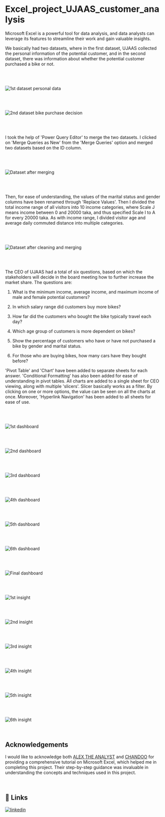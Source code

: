 # Excel_project_UJAAS_customer_analysis

Microsoft Excel is a powerful tool for data analysis, and data analysts can leverage its features to streamline their work and gain valuable insights.


We basically had two datasets, where in the first dataset, UJAAS collected the personal information of the potential customer, and in the second dataset, there was information about whether the potential customer purchased a bike or not.

<br/>

<br/>

![1st dataset personal data](https://github.com/dipu1591/Excel_project_UJAAS_customer_analysis/blob/main/Screenshots/1.PNG)

<br/>

<br/>

![2nd dataset bike purchase decision](https://github.com/dipu1591/Excel_project_UJAAS_customer_analysis/blob/main/Screenshots/2.PNG)

<br/>

<br/>

I took the help of 'Power Query Editor' to merge the two datasets. I clicked on 'Merge Queries as New' from the 'Merge Queries' option and merged two datasets based on the ID column.

<br/>

<br/>

![Dataset after merging](https://github.com/dipu1591/Excel_project_UJAAS_customer_analysis/blob/main/Screenshots/3.PNG)

<br/>

<br/>

Then, for ease of understanding, the values of the marital status and gender columns have been renamed through 'Replace Values'. Then I divided the total income range of all visitors into 10 income categories, where Scale J means income between 0 and 20000 taka, and thus specified Scale I to A for every 20000 taka. As with income range, I divided visitor age and average daily commuted distance into multiple categories.

<br/>

<br/>

![Dataset after cleaning and merging](https://github.com/dipu1591/Excel_project_UJAAS_customer_analysis/blob/main/Screenshots/4.PNG)

<br/>

<br/>

The CEO of UJAAS had a total of six questions, based on which the stakeholders will decide in the board meeting how to further increase the market share. The questions are:

1) What is the minimum income, average income, and maximum income of male and female potential customers?

2) In which salary range did customers buy more bikes?

3) How far did the customers who bought the bike typically travel each day?

4) Which age group of customers is more dependent on bikes?

5) Show the percentage of customers who have or have not purchased a bike by gender and marital status.

6) For those who are buying bikes, how many cars have they bought before?



'Pivot Table' and 'Chart' have been added to separate sheets for each answer. 'Conditional Formatting' has also been added for ease of understanding in pivot tables. All charts are added to a single sheet for CEO viewing, along with multiple 'slicers'. Slicer basically works as a filter. By clicking on one or more options, the value can be seen on all the charts at once. Moreover, 'Hyperlink Navigation' has been added to all sheets for ease of use.


<br/>

<br/>

![1st dashboard](https://github.com/dipu1591/Excel_project_UJAAS_customer_analysis/blob/main/Screenshots/5.PNG)

<br/>

<br/>

![2nd dashboard](https://github.com/dipu1591/Excel_project_UJAAS_customer_analysis/blob/main/Screenshots/6.PNG)

<br/>

<br/>

![3rd dashboard](https://github.com/dipu1591/Excel_project_UJAAS_customer_analysis/blob/main/Screenshots/7.PNG)

<br/>

<br/>

![4th dashboard](https://github.com/dipu1591/Excel_project_UJAAS_customer_analysis/blob/main/Screenshots/8.PNG)

<br/>

<br/>

![5th dashboard](https://github.com/dipu1591/Excel_project_UJAAS_customer_analysis/blob/main/Screenshots/9.PNG)

<br/>

<br/>

![6th dashboard](https://github.com/dipu1591/Excel_project_UJAAS_customer_analysis/blob/main/Screenshots/10.PNG)

<br/>

<br/>

![Final dashboard](https://github.com/dipu1591/Excel_project_UJAAS_customer_analysis/blob/main/Screenshots/11.PNG)

<br/>

<br/>

![1st insight](https://github.com/dipu1591/Excel_project_UJAAS_customer_analysis/blob/main/Screenshots/12.PNG)

<br/>

<br/>

![2nd insight](https://github.com/dipu1591/Excel_project_UJAAS_customer_analysis/blob/main/Screenshots/13.PNG)

<br/>

<br/>

![3rd insight](https://github.com/dipu1591/Excel_project_UJAAS_customer_analysis/blob/main/Screenshots/14.PNG)

<br/>

<br/>

![4th insight](https://github.com/dipu1591/Excel_project_UJAAS_customer_analysis/blob/main/Screenshots/15.PNG)

<br/>

<br/>

![5th insight](https://github.com/dipu1591/Excel_project_UJAAS_customer_analysis/blob/main/Screenshots/16.PNG)

<br/>

<br/>

![6th insight](https://github.com/dipu1591/Excel_project_UJAAS_customer_analysis/blob/main/Screenshots/17.PNG)

<br/>


## Acknowledgements

I would like to acknowledge both [ALEX THE ANALYST](https://www.youtube.com/@AlexTheAnalyst/) and [CHANDOO](https://www.youtube.com/@chandoo_/) for providing a comprehensive tutorial on Microsoft Excel, which helped me in completing this project. Their step-by-step guidance was invaluable in understanding the concepts and techniques used in this project.

<br/>


## 🔗 Links
[![linkedin](https://img.shields.io/badge/linkedin-0A66C2?style=for-the-badge&logo=linkedin&logoColor=white)](https://www.linkedin.com/in/dipu1591/)
